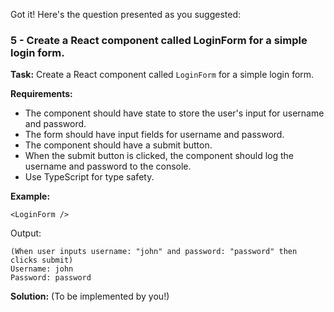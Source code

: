 Got it! Here's the question presented as you suggested:

### 5 - Create a React component called LoginForm for a simple login form.

**Task:**
Create a React component called `LoginForm` for a simple login form.

**Requirements:**

-   The component should have state to store the user's input for username and password.
-   The form should have input fields for username and password.
-   The component should have a submit button.
-   When the submit button is clicked, the component should log the username and password to the console.
-   Use TypeScript for type safety.

**Example:**

```tsx
<LoginForm />
```

Output:

```
(When user inputs username: "john" and password: "password" then clicks submit)
Username: john
Password: password
```

**Solution:** (To be implemented by you!)
